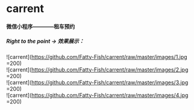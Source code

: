 # carrent
#### 微信小程序————租车预约
##### Right to the point -> 效果展示：<br>
![carrent](https://github.com/Fatty-Fish/carrent/raw/master/images/1.jpg =200) <br>
![carrent](https://github.com/Fatty-Fish/carrent/raw/master/images/2.jpg =200) <br>
![carrent](https://github.com/Fatty-Fish/carrent/raw/master/images/3.jpg =200) <br>
![carrent](https://github.com/Fatty-Fish/carrent/raw/master/images/4.jpg =200) <br>
